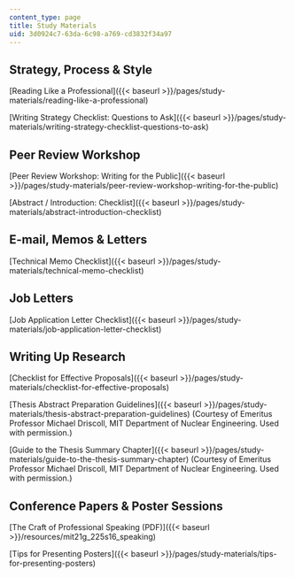 ```yaml
---
content_type: page
title: Study Materials
uid: 3d0924c7-63da-6c98-a769-cd3832f34a97
---
```


Strategy, Process & Style
-------------------------

[Reading Like a Professional]({{< baseurl >}}/pages/study-materials/reading-like-a-professional)

[Writing Strategy Checklist: Questions to Ask]({{< baseurl >}}/pages/study-materials/writing-strategy-checklist-questions-to-ask)

Peer Review Workshop
--------------------

[Peer Review Workshop: Writing for the Public]({{< baseurl >}}/pages/study-materials/peer-review-workshop-writing-for-the-public)

[Abstract / Introduction: Checklist]({{< baseurl >}}/pages/study-materials/abstract-introduction-checklist)

E-mail, Memos & Letters
-----------------------

[Technical Memo Checklist]({{< baseurl >}}/pages/study-materials/technical-memo-checklist)

Job Letters
-----------

[Job Application Letter Checklist]({{< baseurl >}}/pages/study-materials/job-application-letter-checklist)

Writing Up Research
-------------------

[Checklist for Effective Proposals]({{< baseurl >}}/pages/study-materials/checklist-for-effective-proposals)

[Thesis Abstract Preparation Guidelines]({{< baseurl >}}/pages/study-materials/thesis-abstract-preparation-guidelines) (Courtesy of Emeritus Professor Michael Driscoll, MIT Department of Nuclear Engineering. Used with permission.)

[Guide to the Thesis Summary Chapter]({{< baseurl >}}/pages/study-materials/guide-to-the-thesis-summary-chapter) (Courtesy of Emeritus Professor Michael Driscoll, MIT Department of Nuclear Engineering. Used with permission.)

Conference Papers & Poster Sessions
-----------------------------------

[The Craft of Professional Speaking (PDF)]({{< baseurl >}}/resources/mit21g_225s16_speaking)

[Tips for Presenting Posters]({{< baseurl >}}/pages/study-materials/tips-for-presenting-posters)